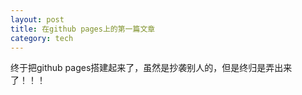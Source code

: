 ```yaml
---
layout: post
title: 在github pages上的第一篇文章
category: tech
---
```




终于把github pages搭建起来了，虽然是抄袭别人的，但是终归是弄出来了！！！

